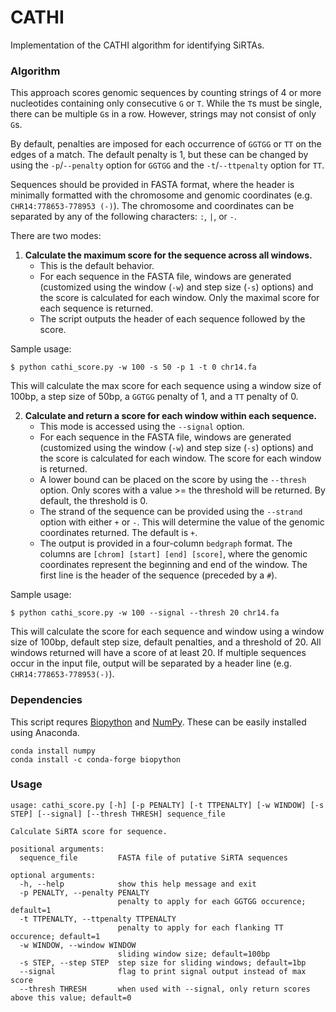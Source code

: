 # CATHI
Implementation of the CATHI algorithm for identifying SiRTAs.

### Algorithm
This approach scores genomic sequences by counting strings of 4 or more nucleotides containing only consecutive `G` or `T`. While the `T`s must be single, there can be multiple `G`s in a row. However, strings may not consist of only `G`s.

By default, penalties are imposed for each occurrence of `GGTGG` or `TT` on the edges of a match. The default penalty is 1, but these can be changed by using the `-p`/`--penalty` option for `GGTGG` and the `-t`/`--ttpenalty` option for `TT`.

Sequences should be provided in FASTA format, where the header is minimally formatted with the chromosome and genomic coordinates (e.g. `CHR14:778653-778953 (-)`). The chromosome and coordinates can be separated by any of the following characters: `:`, `|`, or `-`.

There are two modes:
1. **Calculate the maximum score for the sequence across all windows.**
    - This is the default behavior.
    - For each sequence in the FASTA file, windows are generated (customized using the window (`-w`) and step size (`-s`) options) and the score is calculated for each window. Only the maximal score for each sequence is returned.
    - The script outputs the header of each sequence followed by the score.

Sample usage:
```
$ python cathi_score.py -w 100 -s 50 -p 1 -t 0 chr14.fa
```
This will calculate the max score for each sequence using a window size of 100bp, a step size of 50bp, a `GGTGG` penalty of 1, and a `TT` penalty of 0.

2. **Calculate and return a score for each window within each sequence.**
    - This mode is accessed using the `--signal` option.
    - For each sequence in the FASTA file, windows are generated (customized using the window (`-w`) and step size (`-s`) options) and the score is calculated for each window. The score for each window is returned.
    - A lower bound can be placed on the score by using the `--thresh` option. Only scores with a value >= the threshold will be returned. By default, the threshold is 0.
    - The strand of the sequence can be provided using the `--strand` option with either `+` or `-`. This will determine the value of the genomic coordinates returned. The default is `+`.
    - The output is provided in a four-column `bedgraph` format. The columns are `[chrom] [start] [end] [score]`, where the genomic coordinates represent the beginning and end of the window. The first line is the header of the sequence (preceded by a `#`).

Sample usage:
```
$ python cathi_score.py -w 100 --signal --thresh 20 chr14.fa
```
This will calculate the score for each sequence and window using a window size of 100bp, default step size, default penalties, and a threshold of 20. All windows returned will have a score of at least 20. If multiple sequences occur in the input file, output will be separated by a header line (e.g. `CHR14:778653-778953(-)`).


### Dependencies
This script requres [Biopython](https://biopython.org) and [NumPy](https://numpy.org). These can be easily installed using Anaconda.

```
conda install numpy
conda install -c conda-forge biopython
```

### Usage
```
usage: cathi_score.py [-h] [-p PENALTY] [-t TTPENALTY] [-w WINDOW] [-s STEP] [--signal] [--thresh THRESH] sequence_file

Calculate SiRTA score for sequence.

positional arguments:
  sequence_file         FASTA file of putative SiRTA sequences

optional arguments:
  -h, --help            show this help message and exit
  -p PENALTY, --penalty PENALTY
                        penalty to apply for each GGTGG occurence; default=1
  -t TTPENALTY, --ttpenalty TTPENALTY
                        penalty to apply for each flanking TT occurence; default=1
  -w WINDOW, --window WINDOW
                        sliding window size; default=100bp
  -s STEP, --step STEP  step size for sliding windows; default=1bp
  --signal              flag to print signal output instead of max score
  --thresh THRESH       when used with --signal, only return scores above this value; default=0
```
